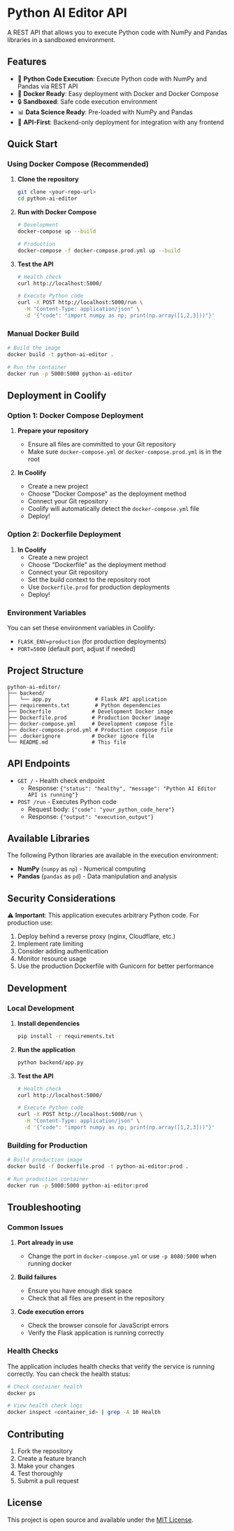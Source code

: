 # Python AI Editor API

A REST API that allows you to execute Python code with NumPy and Pandas libraries in a sandboxed environment.

## Features

- 🐍 **Python Code Execution**: Execute Python code with NumPy and Pandas via REST API
- 🚀 **Docker Ready**: Easy deployment with Docker and Docker Compose
- 🔒 **Sandboxed**: Safe code execution environment
- 📊 **Data Science Ready**: Pre-loaded with NumPy and Pandas
- 🔧 **API-First**: Backend-only deployment for integration with any frontend

## Quick Start

### Using Docker Compose (Recommended)

1. **Clone the repository**

   ```bash
   git clone <your-repo-url>
   cd python-ai-editor
   ```

2. **Run with Docker Compose**

   ```bash
   # Development
   docker-compose up --build

   # Production
   docker-compose -f docker-compose.prod.yml up --build
   ```

3. **Test the API**

   ```bash
   # Health check
   curl http://localhost:5000/

   # Execute Python code
   curl -X POST http://localhost:5000/run \
     -H "Content-Type: application/json" \
     -d '{"code": "import numpy as np; print(np.array([1,2,3]))"}'
   ```

### Manual Docker Build

```bash
# Build the image
docker build -t python-ai-editor .

# Run the container
docker run -p 5000:5000 python-ai-editor
```

## Deployment in Coolify

### Option 1: Docker Compose Deployment

1. **Prepare your repository**

   - Ensure all files are committed to your Git repository
   - Make sure `docker-compose.yml` or `docker-compose.prod.yml` is in the root

2. **In Coolify**
   - Create a new project
   - Choose "Docker Compose" as the deployment method
   - Connect your Git repository
   - Coolify will automatically detect the `docker-compose.yml` file
   - Deploy!

### Option 2: Dockerfile Deployment

1. **In Coolify**
   - Create a new project
   - Choose "Dockerfile" as the deployment method
   - Connect your Git repository
   - Set the build context to the repository root
   - Use `Dockerfile.prod` for production deployments
   - Deploy!

### Environment Variables

You can set these environment variables in Coolify:

- `FLASK_ENV=production` (for production deployments)
- `PORT=5000` (default port, adjust if needed)

## Project Structure

```
python-ai-editor/
├── backend/
│   └── app.py              # Flask API application
├── requirements.txt        # Python dependencies
├── Dockerfile             # Development Docker image
├── Dockerfile.prod        # Production Docker image
├── docker-compose.yml     # Development compose file
├── docker-compose.prod.yml # Production compose file
├── .dockerignore          # Docker ignore file
└── README.md              # This file
```

## API Endpoints

- `GET /` - Health check endpoint
  - Response: `{"status": "healthy", "message": "Python AI Editor API is running"}`
- `POST /run` - Executes Python code
  - Request body: `{"code": "your_python_code_here"}`
  - Response: `{"output": "execution_output"}`

## Available Libraries

The following Python libraries are available in the execution environment:

- **NumPy** (`numpy` as `np`) - Numerical computing
- **Pandas** (`pandas` as `pd`) - Data manipulation and analysis

## Security Considerations

⚠️ **Important**: This application executes arbitrary Python code. For production use:

1. Deploy behind a reverse proxy (nginx, Cloudflare, etc.)
2. Implement rate limiting
3. Consider adding authentication
4. Monitor resource usage
5. Use the production Dockerfile with Gunicorn for better performance

## Development

### Local Development

1. **Install dependencies**

   ```bash
   pip install -r requirements.txt
   ```

2. **Run the application**

   ```bash
   python backend/app.py
   ```

3. **Test the API**

   ```bash
   # Health check
   curl http://localhost:5000/

   # Execute Python code
   curl -X POST http://localhost:5000/run \
     -H "Content-Type: application/json" \
     -d '{"code": "import numpy as np; print(np.array([1,2,3]))"}'
   ```

### Building for Production

```bash
# Build production image
docker build -f Dockerfile.prod -t python-ai-editor:prod .

# Run production container
docker run -p 5000:5000 python-ai-editor:prod
```

## Troubleshooting

### Common Issues

1. **Port already in use**

   - Change the port in `docker-compose.yml` or use `-p 8080:5000` when running docker

2. **Build failures**

   - Ensure you have enough disk space
   - Check that all files are present in the repository

3. **Code execution errors**
   - Check the browser console for JavaScript errors
   - Verify the Flask application is running correctly

### Health Checks

The application includes health checks that verify the service is running correctly. You can check the health status:

```bash
# Check container health
docker ps

# View health check logs
docker inspect <container_id> | grep -A 10 Health
```

## Contributing

1. Fork the repository
2. Create a feature branch
3. Make your changes
4. Test thoroughly
5. Submit a pull request

## License

This project is open source and available under the [MIT License](LICENSE).
